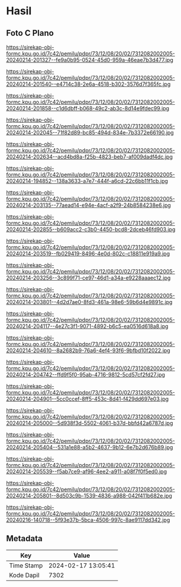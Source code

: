 # Hasil

## Foto C Plano

https://sirekap-obj-formc.kpu.go.id/7c42/pemilu/pdpr/73/12/08/20/02/7312082002005-20240214-201327--fe9a0b95-0524-45d0-959a-46eae7b3d477.jpg

https://sirekap-obj-formc.kpu.go.id/7c42/pemilu/pdpr/73/12/08/20/02/7312082002005-20240214-201540--e4714c38-2e6a-4518-b302-3576d7f365fc.jpg

https://sirekap-obj-formc.kpu.go.id/7c42/pemilu/pdpr/73/12/08/20/02/7312082002005-20240214-201858--c1d6dbff-b068-49c2-ab3c-8d14e9fdec99.jpg

https://sirekap-obj-formc.kpu.go.id/7c42/pemilu/pdpr/73/12/08/20/02/7312082002005-20240214-202045--71f82d89-bc85-494d-834e-7b3372e66190.jpg

https://sirekap-obj-formc.kpu.go.id/7c42/pemilu/pdpr/73/12/08/20/02/7312082002005-20240214-202634--acd4bd8a-f25b-4823-beb7-af009dadf4dc.jpg

https://sirekap-obj-formc.kpu.go.id/7c42/pemilu/pdpr/73/12/08/20/02/7312082002005-20240214-194852--138a3633-a7e7-444f-a6cd-22c6bb11f1cb.jpg

https://sirekap-obj-formc.kpu.go.id/7c42/pemilu/pdpr/73/12/08/20/02/7312082002005-20240214-203135--77aead14-e94e-4acf-a2f9-24b8584238e6.jpg

https://sirekap-obj-formc.kpu.go.id/7c42/pemilu/pdpr/73/12/08/20/02/7312082002005-20240214-202855--b609acc2-c3b0-4450-bcd8-2dceb46fd903.jpg

https://sirekap-obj-formc.kpu.go.id/7c42/pemilu/pdpr/73/12/08/20/02/7312082002005-20240214-203519--fb029419-8496-4e0d-802c-c18811e919a9.jpg

https://sirekap-obj-formc.kpu.go.id/7c42/pemilu/pdpr/73/12/08/20/02/7312082002005-20240214-203256--3c899f71-ce97-46d1-a34a-e9228aaaec12.jpg

https://sirekap-obj-formc.kpu.go.id/7c42/pemilu/pdpr/73/12/08/20/02/7312082002005-20240214-203801--4d2d7ae0-8fd3-461a-98e6-59b6d4e9891c.jpg

https://sirekap-obj-formc.kpu.go.id/7c42/pemilu/pdpr/73/12/08/20/02/7312082002005-20240214-204117--4e27c3f1-9071-4892-b6c5-ea0516d618a8.jpg

https://sirekap-obj-formc.kpu.go.id/7c42/pemilu/pdpr/73/12/08/20/02/7312082002005-20240214-204610--8a2682b9-76a6-4ef4-93f6-9bfbd10f2022.jpg

https://sirekap-obj-formc.kpu.go.id/7c42/pemilu/pdpr/73/12/08/20/02/7312082002005-20240214-204742--ffd9f5f0-95ab-4716-9812-5cd57cf2fd27.jpg

https://sirekap-obj-formc.kpu.go.id/7c42/pemilu/pdpr/73/12/08/20/02/7312082002005-20240214-204901--5cc0ccef-8ff5-453c-8d41-f429dd697e03.jpg

https://sirekap-obj-formc.kpu.go.id/7c42/pemilu/pdpr/73/12/08/20/02/7312082002005-20240214-205000--5d938f3d-5502-4061-b37d-bbfd42a6787d.jpg

https://sirekap-obj-formc.kpu.go.id/7c42/pemilu/pdpr/73/12/08/20/02/7312082002005-20240214-205404--531a1e88-a5b2-4637-9b12-6e7b2d676b89.jpg

https://sirekap-obj-formc.kpu.go.id/7c42/pemilu/pdpr/73/12/08/20/02/7312082002005-20240214-205539--f5ab7ce9-af96-4ee2-a911-a08f7f0f5ed0.jpg

https://sirekap-obj-formc.kpu.go.id/7c42/pemilu/pdpr/73/12/08/20/02/7312082002005-20240214-205801--8d503c9b-1539-4836-a988-042f411b682e.jpg

https://sirekap-obj-formc.kpu.go.id/7c42/pemilu/pdpr/73/12/08/20/02/7312082002005-20240216-140718--5f93e37b-5bca-4506-997c-8ae9117dd342.jpg


## Metadata

| Key        | Value               |
| ---------- | ------------------- |
| Time Stamp | 2024-02-17 13:05:41 |
| Kode Dapil | 7302                |



